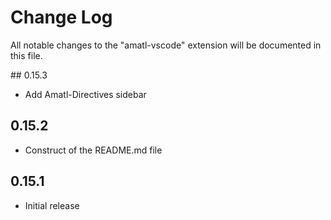 # Change Log

All notable changes to the "amatl-vscode" extension will be documented in this file.


## 0.15.3

- Add Amatl-Directives sidebar

## 0.15.2

- Construct of the README.md file

## 0.15.1

- Initial release